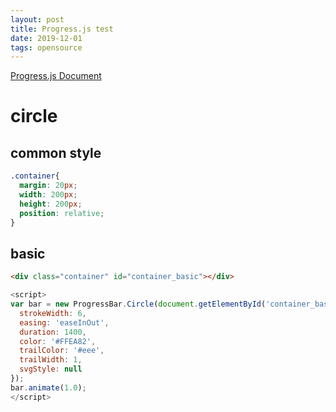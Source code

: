 ```yaml
---
layout: post
title: Progress.js test
date: 2019-12-01
tags: opensource
---
```


<script src="/assets/js/progressbar.min.js"></script>

[Progress.js Document](https://progressbarjs.readthedocs.io/en/latest/)

# circle

## common style

``` css
.container{
  margin: 20px;
  width: 200px;
  height: 200px;
  position: relative;
}
```

<style>
  .container .container{
    margin: 20px;
    width: 200px;
    height: 200px;
    position: relative;
  }
</style>

## basic

<div class="container" id="container_basic"></div>

``` html
<div class="container" id="container_basic"></div>
```

``` javascript
<script>
var bar = new ProgressBar.Circle(document.getElementById('container_basic'), {
  strokeWidth: 6,
  easing: 'easeInOut',
  duration: 1400,
  color: '#FFEA82',
  trailColor: '#eee',
  trailWidth: 1,
  svgStyle: null
});
bar.animate(1.0);
</script>
```


<div class="container" id="container_bounce"></div>
<div class="container" id="container_multiple"></div>

<script>
  $(document).ready(function(){
    //circle - basic
    (function(){
      var flag = true;
      var bar = new ProgressBar.Circle(document.getElementById('container_basic'), {
        strokeWidth: 6,
        easing: 'easeInOut',
        duration: 1400,
        color: '#FFEA82',
        trailColor: '#eee',
        trailWidth: 1,
        svgStyle: null
      });
      setInterval(function(){
        if(flag) {
          bar.animate(0.0, {duration:3000});
        } else {
          bar.animate(1.0, {duration:3000});
        }
        flag = !flag;
      }, 5000);

    })();

    (function(){
      bar = new ProgressBar.Circle(document.getElementById('container_bounce'), {
        color: '#FFEA82',
        trailColor: '#eee',
        trailWidth: 1,
        duration: 1400,
        easing: 'bounce',
        strokeWidth: 6,
        from: {color: '#FFEA82', a:0},
        to: {color: '#ED6A5A', a:1},
        // Set default step function for all animate calls
        step: function(state, circle) {
          circle.path.setAttribute('stroke', state.color);
        }
      });
      bar.animate(1.0);
    })();

    (function(){
      var bar = new ProgressBar.Circle(document.getElementById('container_multiple'), {
        color: '#aaa',
        // This has to be the same size as the maximum width to
        // prevent clipping
        strokeWidth: 4,
        trailWidth: 1,
        easing: 'easeInOut',
        duration: 1400,
        text: {
          autoStyleContainer: false
        },
        from: { color: '#aaa', width: 1 },
        to: { color: '#333', width: 4 },
        // Set default step function for all animate calls
        step: function(state, circle) {
          circle.path.setAttribute('stroke', state.color);
          circle.path.setAttribute('stroke-width', state.width);

          var value = Math.round(circle.value() * 100);
          if (value === 0) {
            circle.setText('');
          } else {
            circle.setText(value);
          }
        }
      });
      bar.text.style.fontFamily = '"Raleway", Helvetica, sans-serif';
      bar.text.style.fontSize = '2rem';
      bar.animate(1.0);
    })();


  });
</script>
